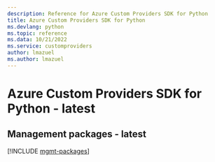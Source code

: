 ```yaml
---
description: Reference for Azure Custom Providers SDK for Python
title: Azure Custom Providers SDK for Python
ms.devlang: python
ms.topic: reference
ms.data: 10/21/2022
ms.service: customproviders
author: lmazuel
ms.author: lmazuel
---
```

# Azure Custom Providers SDK for Python - latest

## Management packages - latest
[!INCLUDE [mgmt-packages](custom-providers-mgmt-index.md)]